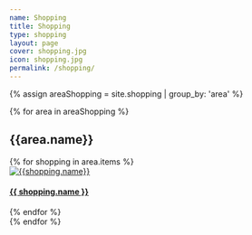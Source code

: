 ```yaml
---
name: Shopping
title: Shopping
type: shopping
layout: page 
cover: shopping.jpg
icon: shopping.jpg
permalink: /shopping/
---
```


{% assign areaShopping = site.shopping | group_by: 'area' %}

<div class="container-fluid">
    <div class="row">
        <div class="col-md-12">
            {% for area in areaShopping %}
                <h2 id="{{ area.name }}-ref">{{area.name}}</h2>
                <div class="container-fluid">
                    <div class="row">
                        {% for shopping in area.items %}
                            <div class="col-md-6">
                                <a href="{{ site.baseurl }}{{ shopping.url }}"><img src="{{ site.baseurl }}/images/shopping/icon/{{ shopping.imagePrefix }}.jpg" alt="{{shopping.name}}" class="img-fluid" />
                                </a>
                                <h4><a href="{{ site.baseurl }}{{ shopping.url }}">{{ shopping.name }}</a></h4>
                            </div>
                        {% endfor %}
                    </div>
                </div>
            {% endfor %}
        </div>
    </div>
</div>